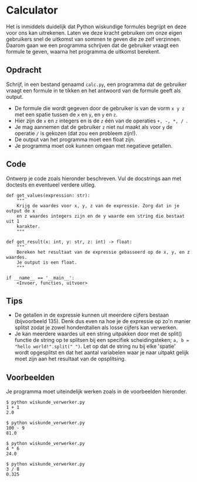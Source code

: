# Calculator

Het is inmiddels duidelijk dat Python wiskundige formules begrijpt en deze voor ons kan uitrekenen. Laten we deze kracht gebruiken om onze eigen gebruikers snel de uitkomst van sommen te geven die ze zelf verzinnen.
Daarom gaan we een programma schrijven dat de gebruiker vraagt een formule te geven, waarna het programma de uitkomst berekent.

## Opdracht

Schrijf, in een bestand genaamd `calc.py`, een programma dat de gebruiker vraagt een formule in te tikken en het antwoord van de formule geeft als output.

* De formule die wordt gegeven door de gebruiker is van de vorm `x y z` met een spatie tussen de `x` en `y`, en `y` en `z`.
* Hier zijn de `x` en `z` integers en is de `z` één van de operaties `+, -, *, / `.
* Je mag aannemen dat de gebruiker `z` niet nul maakt als voor `y` de operatie `/` is gekozen (dat zou een probleem zijn!).
* De output van het programma moet een float zijn.
* Je programma moet ook kunnen omgaan met negatieve getallen.

## Code

Ontwerp je code zoals hieronder beschreven. Vul de docstrings aan met doctests en eventueel verdere uitleg.

    def get_values(expression: str):
        """
        Krijg de waardes voor x, y, z van de expressie. Zorg dat in je output de x
        en z waardes integers zijn en de y waarde een string die bestaat uit 1
        karakter.
        """

    def get_result(x: int, y: str, z: int) -> float:
        """
        Bereken het resultaat van de expressie gebasseerd op de x, y, en z waardes.
        Je output is een float.  
        """

    if __name__ == '__main__':
        <Invoer, functies, uitvoer>

## Tips

* De getallen in de expressie kunnen uit meerdere cijfers bestaan (bijvoorbeeld 135). Denk dus even na hoe je de expressie op zo'n manier splitst zodat je zowel honderdtallen als losse cijfers kan verwerken.
* Je kan meerdere waardes uit een string uitpakken door met de split() functie de string op te splitsen bij een specifiek scheidingsteken; `a, b = "hello world!".split(" ")`. Let op dat de string nu bij elke 'spatie' wordt opgesplitst en dat het aantal variabelen waar je naar uitpakt gelijk moet zijn aan het resultaat van de opsplitsing.

## Voorbeelden

Je programma moet uiteindelijk werken zoals in de voorbeelden hieronder.

    $ python wiskunde_verwerker.py
    1 + 1
    2.0

    $ python wiskunde_verwerker.py
    100 - 9
    81.0

    $ python wiskunde_verwerker.py
    4 * 6
    24.0

    $ python wiskunde_verwerker.py
    3 / 8
    0.325
